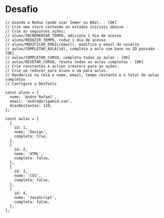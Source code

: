 # Desafio    

    // Usando o Redux (pode usar Immer ou Não). - [OK]
    // Crie uma store contendo os estados iniciais abaixo - 
    // Crie as seguintes ações:
    // aluno/INCREMENTAR_TEMPO, adiciona 1 dia de acesso
    // aluno/REDUZIR_TEMPO, reduz 1 dia de acesso
    // aluno/MODIFICAR_EMAIL(email), modifica o email do usuário
    // aulas/COMPLETAR_AULA(id), completa a aula com base no ID passado - [OK]
    // aulas/COMPLETAR_CURSO, completa todas as aulas - [OK]
    // aulas/RESETAR_CURSO, reseta todas as aulas completas - [OK]
    // Crie constantes e action creators para as ações.
    // Crie um reducer para aluno e um para aulas.
    // Renderize na tela o nome, email, tempo restante e o total de aulas completas
    // Configure a DevTools

    const aluno = {
      nome: 'André Rafael',
      email: 'andre@origamid.com',
      diasRestantes: 120,
    };

    const aulas = [
      {
        id: 1,
        nome: 'Design',
        completa: true,
      },
      {
        id: 2,
        nome: 'HTML',
        completa: false,
      },
      {
        id: 3,
        nome: 'CSS',
        completa: false,
      },
      {
        id: 4,
        nome: 'JavaScript',
        completa: false,
      },
    ];
